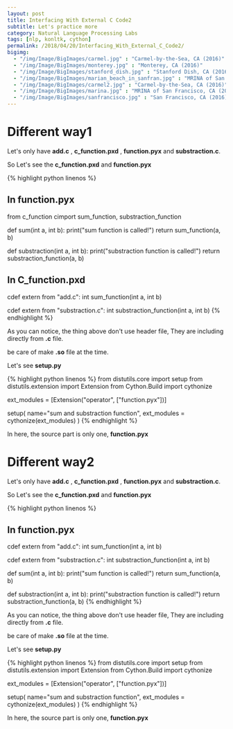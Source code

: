 ```yaml
---
layout: post
title: Interfacing With External C Code2
subtitle: Let's practice more 
category: Natural Language Processing Labs
tags: [nlp, konltk, cython]
permalink: /2018/04/20/Interfacing_With_External_C_Code2/
bigimg: 
  - "/img/Image/BigImages/carmel.jpg" : "Carmel-by-the-Sea, CA (2016)"
  - "/img/Image/BigImages/monterey.jpg" : "Monterey, CA (2016)"
  - "/img/Image/BigImages/stanford_dish.jpg" : "Stanford Dish, CA (2016)"
  - "/img/Image/BigImages/marian_beach_in_sanfran.jpg" : "MRINA of San Francisco, CA (2016)"
  - "/img/Image/BigImages/carmel2.jpg" : "Carmel-by-the-Sea, CA (2016)"
  - "/img/Image/BigImages/marina.jpg" : "MRINA of San Francisco, CA (2016)"
  - "/img/Image/BigImages/sanfrancisco.jpg" : "San Francisco, CA (2016)"
---
```


# Different way1

Let's only have **add.c** , **c_function.pxd** , **function.pyx** and **substraction.c**. 

So Let's see the **c_function.pxd** and **function.pyx**

{% highlight python linenos %}
## In function.pyx
from c_function cimport sum_function, substraction_function

def sum(int a, int b):
    print("sum function is called!")
    return sum_function(a, b)

def substraction(int a, int b):
    print("substraction function is called!")
    return substraction_function(a, b)

## In C_function.pxd
cdef extern from "add.c":
    int sum_function(int a, int b)

cdef extern from "substraction.c":
    int substraction_function(int a, int b)
{% endhighlight %}

As you can notice, the thing above don't use header file, They are including directly from **.c** file. 

be care of make **.so** file at the time. 

Let's see **setup.py**


{% highlight python linenos %}
from distutils.core import setup
from distutils.extension import Extension
from Cython.Build import cythonize

ext_modules = [Extension("operator", ["function.pyx"])]

setup(
    name="sum and substraction function",
    ext_modules = cythonize(ext_modules)
)
{% endhighlight %}

In here, the source part is only one, **function.pyx**

# Different way2

Let's only have **add.c** , **c_function.pxd** , **function.pyx** and **substraction.c**.

So Let's see the **c_function.pxd** and **function.pyx**

{% highlight python linenos %}
## In function.pyx

cdef extern from "add.c":
    int sum_function(int a, int b)

cdef extern from "substraction.c":
    int substraction_function(int a, int b)

def sum(int a, int b):
    print("sum function is called!")
    return sum_function(a, b)

def substraction(int a, int b):
    print("substraction function is called!")
    return substraction_function(a, b)
{% endhighlight %}

As you can notice, the thing above don't use header file, They are including directly from **.c** file. 

be care of make **.so** file at the time. 

Let's see **setup.py**

{% highlight python linenos %}
from distutils.core import setup
from distutils.extension import Extension
from Cython.Build import cythonize

ext_modules = [Extension("operator", ["function.pyx"])]

setup(
    name="sum and substraction function",
    ext_modules = cythonize(ext_modules)
)
{% endhighlight %}

In here, the source part is only one, **function.pyx**


